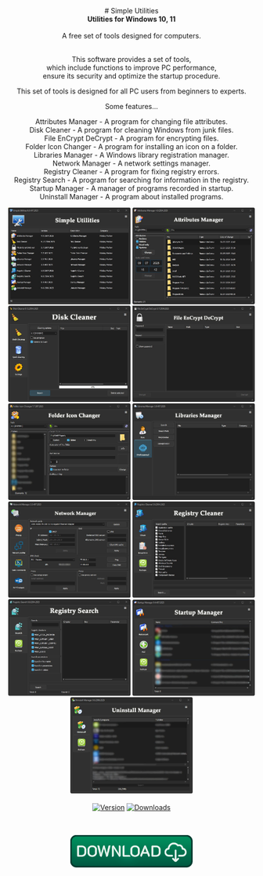 <div align="center">
# Simple Utilities
</div>
<div align=center>
<b>Utilities for Windows 10, 11</b><br></br>
A free set of tools designed for computers.<br><br>

This software provides a set of tools,<br>
which include functions to improve PC performance,<br>
ensure its security and optimize the startup procedure.<br>

This set of tools is designed for all PC users from beginners to experts.<br>

Some features...<br>

Attributes Manager - A program for changing file attributes.<br>
Disk Cleaner - A program for cleaning Windows from junk files.<br>
File EnCrypt DeCrypt - A program for encrypting files.<br>
Folder Icon Changer - A program for installing an icon on a folder.<br>
Libraries Manager - A Windows library registration manager.<br>
Network Manager - A network settings manager.<br>
Registry Cleaner - A program for fixing registry errors.<br>
Registry Search - A program for searching for information in the registry.<br>
Startup Manager - A manager of programs recorded in startup.<br>
Uninstall Manager - A program about installed programs.<br>
</div>

<div align="center">
  <img src=https://raw.githubusercontent.com/markovuser/Simple-Utilities/main/assets/su1.jpg width="250">
  <img src=https://raw.githubusercontent.com/markovuser/Simple-Utilities/main/assets/su2.jpg width="250">
  <img src=https://raw.githubusercontent.com/markovuser/Simple-Utilities/main/assets/su3.jpg width="250">
  <img src=https://raw.githubusercontent.com/markovuser/Simple-Utilities/main/assets/su4.jpg width="250">
  <img src=https://raw.githubusercontent.com/markovuser/Simple-Utilities/main/assets/su5.jpg width="250">
  <img src=https://raw.githubusercontent.com/markovuser/Simple-Utilities/main/assets/su6.jpg width="250">
  <img src=https://raw.githubusercontent.com/markovuser/Simple-Utilities/main/assets/su7.jpg width="250">
  <img src=https://raw.githubusercontent.com/markovuser/Simple-Utilities/main/assets/su8.jpg width="250">
  <img src=https://raw.githubusercontent.com/markovuser/Simple-Utilities/main/assets/su9.jpg width="250">
  <img src=https://raw.githubusercontent.com/markovuser/Simple-Utilities/main/assets/su10.jpg width="250">
  <img src=https://raw.githubusercontent.com/markovuser/Simple-Utilities/main/assets/su11.jpg width="250">
  <br><br>
</div>

<div align="center">
<a href="https://github.com/markovuser/Simple-Utilities/releases/latest"><img src="https://img.shields.io/github/v/release/markovuser/Simple-Utilities?style=for-the-badge&labelColor=3d3d3d&color=179962" alt="Version"></a>
<a href="https://github.com/markovuser/Simple-Utilities/releases"><img src="https://img.shields.io/github/downloads/markovuser/Simple-Utilities/total?style=for-the-badge&logo=github&color=blue" alt="Downloads"></a>

</div>
<br><br>

<div align="center">
  
[<img src="https://raw.githubusercontent.com/markovuser/Simple-Utilities/main/assets/download.png" width="250" alt="Download">](https://github.com/markovuser/Simple-Utilities/releases/latest/download/Simple.Utilities.setup.exe)

</div>
